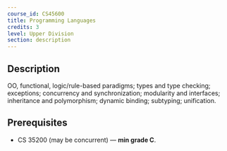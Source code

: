 ```yaml
---
course_id: CS45600
title: Programming Languages
credits: 3
level: Upper Division
section: description
---
```


## Description
OO, functional, logic/rule-based paradigms; types and type checking; exceptions; concurrency and synchronization; modularity and interfaces; inheritance and polymorphism; dynamic binding; subtyping; unification.

## Prerequisites
- CS 35200 (may be concurrent) — **min grade C**.
